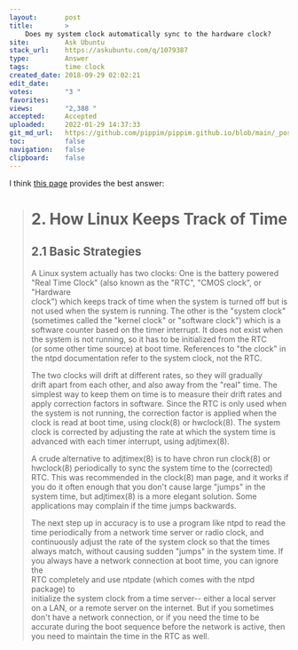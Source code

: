 ```yaml
---
layout:       post
title:        >
    Does my system clock automatically sync to the hardware clock?
site:         Ask Ubuntu
stack_url:    https://askubuntu.com/q/1079387
type:         Answer
tags:         time clock
created_date: 2018-09-29 02:02:21
edit_date:    
votes:        "3 "
favorites:    
views:        "2,388 "
accepted:     Accepted
uploaded:     2022-01-29 14:37:33
git_md_url:   https://github.com/pippim/pippim.github.io/blob/main/_posts/2018/2018-09-29-Does-my-system-clock-automatically-sync-to-the-hardware-clock_.md
toc:          false
navigation:   false
clipboard:    false
---
```


I think [this page][1] provides the best answer:

> # 2. How Linux Keeps Track of Time  
>   
> ## 2.1 Basic Strategies  
>   
> A Linux system actually has two clocks: One is the battery powered  
> "Real Time Clock" (also known as the "RTC", "CMOS clock", or "Hardware  
> clock") which keeps track of time when the system is turned off but is  
> not used when the system is running. The other is the "system clock"  
> (sometimes called the "kernel clock" or "software clock") which is a  
> software counter based on the timer interrupt. It does not exist when  
> the system is not running, so it has to be initialized from the RTC  
> (or some other time source) at boot time. References to "the clock" in  
> the ntpd documentation refer to the system clock, not the RTC.  
>   
> The two clocks will drift at different rates, so they will gradually  
> drift apart from each other, and also away from the "real" time. The  
> simplest way to keep them on time is to measure their drift rates and  
> apply correction factors in software. Since the RTC is only used when  
> the system is not running, the correction factor is applied when the  
> clock is read at boot time, using clock(8) or hwclock(8). The system  
> clock is corrected by adjusting the rate at which the system time is  
> advanced with each timer interrupt, using adjtimex(8).  
>   
> A crude alternative to adjtimex(8) is to have chron run clock(8) or  
> hwclock(8) periodically to sync the system time to the (corrected)  
> RTC. This was recommended in the clock(8) man page, and it works if  
> you do it often enough that you don't cause large "jumps" in the  
> system time, but adjtimex(8) is a more elegant solution. Some  
> applications may complain if the time jumps backwards.  
>   
> The next step up in accuracy is to use a program like ntpd to read the  
> time periodically from a network time server or radio clock, and  
> continuously adjust the rate of the system clock so that the times  
> always match, without causing sudden "jumps" in the system time. If  
> you always have a network connection at boot time, you can ignore the  
> RTC completely and use ntpdate (which comes with the ntpd package) to  
> initialize the system clock from a time server-- either a local server  
> on a LAN, or a remote server on the internet. But if you sometimes  
> don't have a network connection, or if you need the time to be  
> accurate during the boot sequence before the network is active, then  
> you need to maintain the time in the RTC as well.  

  [1]: https://www.tldp.org/HOWTO/Clock-2.html
